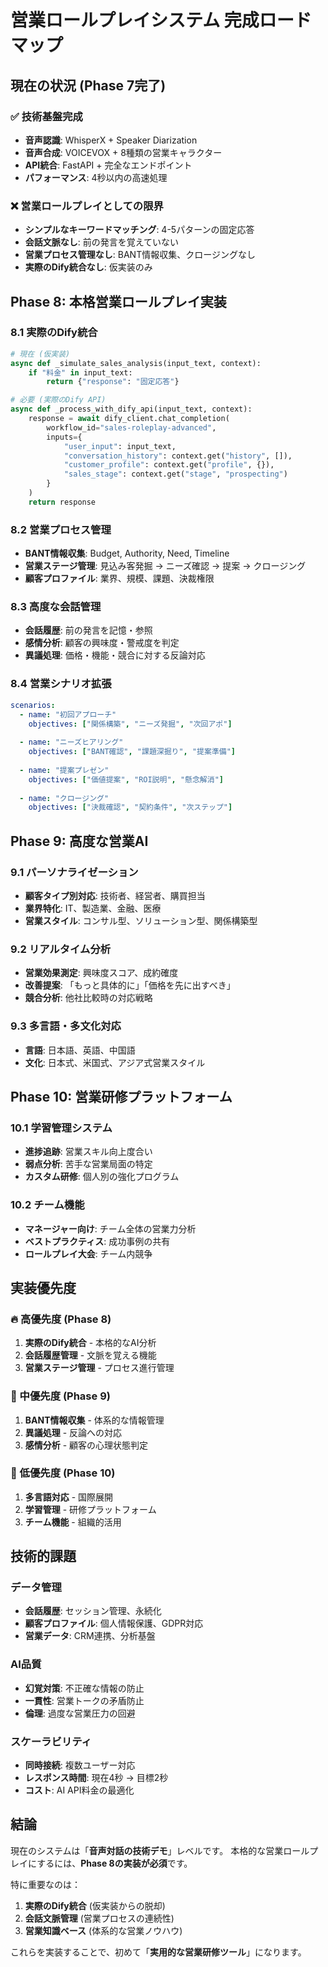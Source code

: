 # 営業ロールプレイシステム 完成ロードマップ

## 現在の状況 (Phase 7完了)

### ✅ 技術基盤完成
- **音声認識**: WhisperX + Speaker Diarization
- **音声合成**: VOICEVOX + 8種類の営業キャラクター
- **API統合**: FastAPI + 完全なエンドポイント
- **パフォーマンス**: 4秒以内の高速処理

### ❌ 営業ロールプレイとしての限界
- **シンプルなキーワードマッチング**: 4-5パターンの固定応答
- **会話文脈なし**: 前の発言を覚えていない
- **営業プロセス管理なし**: BANT情報収集、クロージングなし
- **実際のDify統合なし**: 仮実装のみ

## Phase 8: 本格営業ロールプレイ実装

### 8.1 実際のDify統合
```python
# 現在 (仮実装)
async def _simulate_sales_analysis(input_text, context):
    if "料金" in input_text:
        return {"response": "固定応答"}

# 必要 (実際のDify API)
async def _process_with_dify_api(input_text, context):
    response = await dify_client.chat_completion(
        workflow_id="sales-roleplay-advanced",
        inputs={
            "user_input": input_text,
            "conversation_history": context.get("history", []),
            "customer_profile": context.get("profile", {}),
            "sales_stage": context.get("stage", "prospecting")
        }
    )
    return response
```

### 8.2 営業プロセス管理
- **BANT情報収集**: Budget, Authority, Need, Timeline
- **営業ステージ管理**: 見込み客発掘 → ニーズ確認 → 提案 → クロージング
- **顧客プロファイル**: 業界、規模、課題、決裁権限

### 8.3 高度な会話管理
- **会話履歴**: 前の発言を記憶・参照
- **感情分析**: 顧客の興味度・警戒度を判定
- **異議処理**: 価格・機能・競合に対する反論対応

### 8.4 営業シナリオ拡張
```yaml
scenarios:
  - name: "初回アプローチ"
    objectives: ["関係構築", "ニーズ発掘", "次回アポ"]
    
  - name: "ニーズヒアリング"
    objectives: ["BANT確認", "課題深掘り", "提案準備"]
    
  - name: "提案プレゼン"
    objectives: ["価値提案", "ROI説明", "懸念解消"]
    
  - name: "クロージング"
    objectives: ["決裁確認", "契約条件", "次ステップ"]
```

## Phase 9: 高度な営業AI

### 9.1 パーソナライゼーション
- **顧客タイプ別対応**: 技術者、経営者、購買担当
- **業界特化**: IT、製造業、金融、医療
- **営業スタイル**: コンサル型、ソリューション型、関係構築型

### 9.2 リアルタイム分析
- **営業効果測定**: 興味度スコア、成約確度
- **改善提案**: 「もっと具体的に」「価格を先に出すべき」
- **競合分析**: 他社比較時の対応戦略

### 9.3 多言語・多文化対応
- **言語**: 日本語、英語、中国語
- **文化**: 日本式、米国式、アジア式営業スタイル

## Phase 10: 営業研修プラットフォーム

### 10.1 学習管理システム
- **進捗追跡**: 営業スキル向上度合い
- **弱点分析**: 苦手な営業局面の特定
- **カスタム研修**: 個人別の強化プログラム

### 10.2 チーム機能
- **マネージャー向け**: チーム全体の営業力分析
- **ベストプラクティス**: 成功事例の共有
- **ロールプレイ大会**: チーム内競争

## 実装優先度

### 🔥 高優先度 (Phase 8)
1. **実際のDify統合** - 本格的なAI分析
2. **会話履歴管理** - 文脈を覚える機能
3. **営業ステージ管理** - プロセス進行管理

### 🔶 中優先度 (Phase 9)
1. **BANT情報収集** - 体系的な情報管理
2. **異議処理** - 反論への対応
3. **感情分析** - 顧客の心理状態判定

### 🔵 低優先度 (Phase 10)
1. **多言語対応** - 国際展開
2. **学習管理** - 研修プラットフォーム
3. **チーム機能** - 組織的活用

## 技術的課題

### データ管理
- **会話履歴**: セッション管理、永続化
- **顧客プロファイル**: 個人情報保護、GDPR対応
- **営業データ**: CRM連携、分析基盤

### AI品質
- **幻覚対策**: 不正確な情報の防止
- **一貫性**: 営業トークの矛盾防止
- **倫理**: 過度な営業圧力の回避

### スケーラビリティ
- **同時接続**: 複数ユーザー対応
- **レスポンス時間**: 現在4秒 → 目標2秒
- **コスト**: AI API料金の最適化

## 結論

現在のシステムは「**音声対話の技術デモ**」レベルです。
本格的な営業ロールプレイにするには、**Phase 8の実装が必須**です。

特に重要なのは：
1. **実際のDify統合** (仮実装からの脱却)
2. **会話文脈管理** (営業プロセスの連続性)
3. **営業知識ベース** (体系的な営業ノウハウ)

これらを実装することで、初めて「**実用的な営業研修ツール**」になります。 